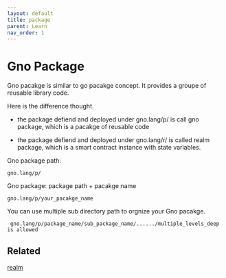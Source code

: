```yaml
---
layout: default
title: package
parent: Learn
nav_order: 1
---
```



# Gno Package


Gno pacakge is similar to go pacakge concept. It provides a groupe of reusable library code. 

Here is the difference thought.

- the package defiend and deployed under gno.lang/p/  is call gno package, which is a pacakge of reusable code

- the package defiend and deployed under gno.lang/r/ is called realm package, which is a smart contract instance with state variables.

Gno package path: 

    gno.lang/p/

Gno package: package path + pacakge name

    gno.lang/p/your_pacakge_name

You can use multiple sub directory path to orgnize your Gno pacakge. 

     gno.lang/p/package_name/sub_package_name/....../multiple_levels_deep is allowed


## Related

[realm](learn/realm.html)

